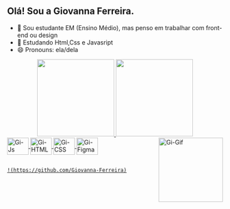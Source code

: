 ## Olá! Sou a Giovanna Ferreira.

- 🔭 Sou estudante EM (Ensino Médio), mas penso em trabalhar com front-end ou design
- 🌱 Estudando Html,Css e Javasript
- 😄 Pronouns: ela/dela

<div align="center">
  <a href="https://github.com/Giovanna-Ferreira">
    <img height="180em" src="https://github-readme-stats.vercel.app/api?username=Giovanna-Ferreira&show_icons=true&theme=radical&include_all_commits=true&count_private=true"/>
    <img height="180em" src="https://github-readme-stats.vercel.app/api/top-langs/?username=Giovanna-Ferreira&layout=compact&langs_count=7&theme=radical"/>
</div>
  
<div>
  <img align="center" alt="Gi-Js" height="40" width="50" src="https://cdn.jsdelivr.net/gh/devicons/devicon/icons/javascript/javascript-original.svg">
  <img align="center" alt="Gi-HTML" height="40" width="50" src="https://cdn.jsdelivr.net/gh/devicons/devicon/icons/html5/html5-original.svg">
  <img align="center" alt="Gi-CSS" height="40" width="50" src="https://cdn.jsdelivr.net/gh/devicons/devicon/icons/css3/css3-original.svg">
  <img align="center" alt="Gi-Figma" height="40" width="50" src="https://cdn.jsdelivr.net/gh/devicons/devicon/icons/figma/figma-original.svg">
  <img align="right" alt="Gi-Gif"  height="150" src="https://media.discordapp.net/attachments/887693256996044834/897856579192373258/tenor.gif">
</div>
  
  ##
  
  <div>
    
    !(https://github.com/Giovanna-Ferreira)
    
  </div>
